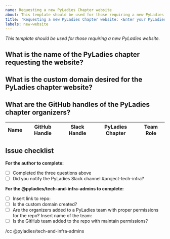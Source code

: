 ```yaml
---
name: Requesting a new PyLadies Chapter website
about: This template should be used for those requiring a new PyLadies website.
title: 'Requesting a new PyLadies Chapter website: <Enter your PyLadies Chapter name>'
labels: new-website
---
```


_This template should be used for those requiring a new PyLadies website._

## What is the name of the PyLadies chapter requesting the website?

## What is the custom domain desired for the PyLadies chapter website?

## What are the GitHub handles of the PyLadies chapter organizers?

Name | GitHub Handle | Slack Handle | PyLadies Chapter | Team Role 
| --| --| --| --| --|

## Issue checklist

**For the author to complete:**
- [ ] Completed the three questions above
- [ ] Did you notify the PyLadies Slack channel #project-tech-infra?

**For the @pyladies/tech-and-infra-admins to complete:**
- [ ] Insert link to repo:
- [ ] Is the custom domain created?
- [ ] Are the organizers added to a PyLadies team with proper permissions for the repo? Insert name of the team:
- [ ] Is the GitHub team added to the repo with maintain permissions?

/cc @pyladies/tech-and-infra-admins
